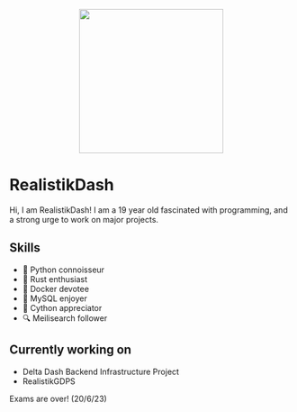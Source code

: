 <p align="center">
  <img width="256" height="256" src="https://user-images.githubusercontent.com/36131887/235499870-662d5b01-cbb5-4d98-ac01-5b0d8753256c.png">
</p>

# RealistikDash
Hi, I am RealistikDash! I am a 19 year old fascinated with programming, and a strong urge to work on major projects.

## Skills
- 🐍 Python connoisseur
- 🦀 Rust enthusiast
- 🚢 Docker devotee
- 💾 MySQL enjoyer
- 🤖 Cython appreciator
- 🔍 Meilisearch follower

## Currently working on
- Delta Dash Backend Infrastructure Project
- RealistikGDPS

Exams are over! (20/6/23)
